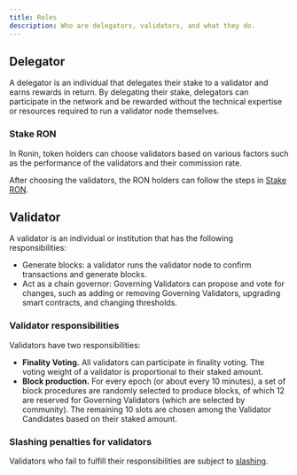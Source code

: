```yaml
---
title: Roles
description: Who are delegators, validators, and what they do.
---
```


## Delegator

A delegator is an individual that delegates their stake to a validator and earns rewards in return. By delegating their stake, delegators can participate in the network and be rewarded without the technical expertise or resources required to run a validator node themselves.

### Stake RON

In Ronin, token holders can choose validators based on various factors such as the performance of the validators and their commission rate.

After choosing the validators, the RON holders can follow the steps in [Stake RON](/protocol/delegators/become-delegator).

## Validator

A validator is an individual or institution that has the following responsibilities:

* Generate blocks: a validator runs the validator node to confirm transactions and generate blocks.
* Act as a chain governor: Governing Validators can propose and vote for changes, such as adding or removing Governing Validators, upgrading smart contracts, and changing thresholds.

### Validator responsibilities

Validators have two responsibilities:
- **Finality Voting.** All validators can participate in finality voting. The voting weight of a validator is proportional to their staked amount.  
- **Block production.** For every epoch (or about every 10 minutes), a set of block procedures are randomly selected to produce blocks, of which 12 are reserved for Governing Validators (which are selected by community). The remaining 10 slots are chosen among the Validator Candidates based on their staked amount. 

### Slashing penalties for validators

Validators who fail to fulfill their responsibilities are subject to [slashing](/protocol/validators/slashing).
